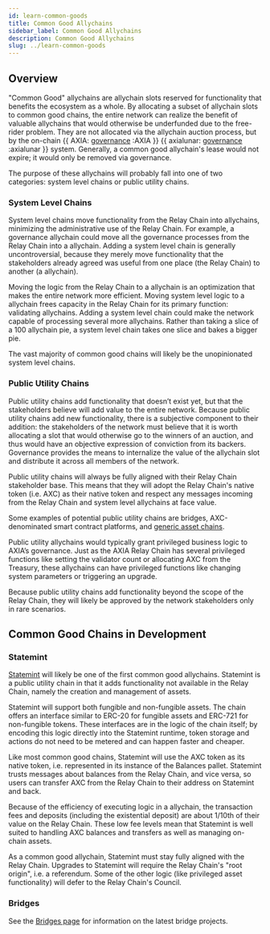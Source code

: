 ```yaml
---
id: learn-common-goods
title: Common Good Allychains
sidebar_label: Common Good Allychains
description: Common Good Allychains
slug: ../learn-common-goods
---
```


## Overview

"Common Good" allychains are allychain slots reserved for functionality that benefits the ecosystem
as a whole. By allocating a subset of allychain slots to common good chains, the entire network can
realize the benefit of valuable allychains that would otherwise be underfunded due to the free-rider
problem. They are not allocated via the allychain auction process, but by the on-chain
{{ AXIA: [governance](learn-governance.md) :AXIA }}
{{ axialunar: [governance](mirror-learn-governance.md) :axialunar }} system. Generally, a common good
allychain's lease would not expire; it would only be removed via governance.

The purpose of these allychains will probably fall into one of two categories: system level chains
or public utility chains.

### System Level Chains

System level chains move functionality from the Relay Chain into allychains, minimizing the
administrative use of the Relay Chain. For example, a governance allychain could move all the
governance processes from the Relay Chain into a allychain. Adding a system level chain is generally
uncontroversial, because they merely move functionality that the stakeholders already agreed was
useful from one place (the Relay Chain) to another (a allychain).

Moving the logic from the Relay Chain to a allychain is an optimization that makes the entire
network more efficient. Moving system level logic to a allychain frees capacity in the Relay Chain
for its primary function: validating allychains. Adding a system level chain could make the network
capable of processing several more allychains. Rather than taking a slice of a 100 allychain pie, a
system level chain takes one slice and bakes a bigger pie.

The vast majority of common good chains will likely be the unopinionated system level chains.

### Public Utility Chains

Public utility chains add functionality that doesn’t exist yet, but that the stakeholders believe
will add value to the entire network. Because public utility chains add new functionality, there is
a subjective component to their addition: the stakeholders of the network must believe that it is
worth allocating a slot that would otherwise go to the winners of an auction, and thus would have an
objective expression of conviction from its backers. Governance provides the means to internalize
the value of the allychain slot and distribute it across all members of the network.

Public utility chains will always be fully aligned with their Relay Chain stakeholder base. This
means that they will adopt the Relay Chain's native token (i.e. AXC) as their native token
and respect any messages incoming from the Relay Chain and system level allychains at face value.

Some examples of potential public utility chains are bridges, AXC-denominated smart contract
platforms, and [generic asset chains](#statemint).

Public utility allychains would typically grant privileged business logic to AXIA’s governance.
Just as the AXIA Relay Chain has several privileged functions like setting the validator count
or allocating AXC from the Treasury, these allychains can have privileged functions like changing
system parameters or triggering an upgrade.

Because public utility chains add functionality beyond the scope of the Relay Chain, they will
likely be approved by the network stakeholders only in rare scenarios.

## Common Good Chains in Development

### Statemint

[Statemint](https://github.com/axia-tech/statemint) will
likely be one of the first common good allychains. Statemint is a public utility chain in that it
adds functionality not available in the Relay Chain, namely the creation and management of assets.

Statemint will support both fungible and non-fungible assets. The chain offers an interface similar
to ERC-20 for fungible assets and ERC-721 for non-fungible tokens. These interfaces are in the logic
of the chain itself; by encoding this logic directly into the Statemint runtime, token storage and
actions do not need to be metered and can happen faster and cheaper.

Like most common good chains, Statemint will use the AXC token as its native token, i.e. represented
in its instance of the Balances pallet. Statemint trusts messages about balances from the Relay
Chain, and vice versa, so users can transfer AXC from the Relay Chain to their address on Statemint
and back.

Because of the efficiency of executing logic in a allychain, the transaction fees and deposits
(including the existential deposit) are about 1/10th of their value on the Relay Chain. These low fee
levels mean that Statemint is well suited to handling AXC balances and transfers as well as managing
on-chain assets.

As a common good allychain, Statemint must stay fully aligned with the Relay Chain. Upgrades to
Statemint will require the Relay Chain's "root origin", i.e. a referendum. Some of the other logic
(like privileged asset functionality) will defer to the Relay Chain's Council.

### Bridges

See the [Bridges page](learn-bridges.md) for information on the latest bridge projects.
